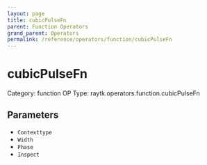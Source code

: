```yaml
---
layout: page
title: cubicPulseFn
parent: Function Operators
grand_parent: Operators
permalink: /reference/operators/function/cubicPulseFn
---
```


# cubicPulseFn

Category: function
OP Type: raytk.operators.function.cubicPulseFn



## Parameters

* `Contexttype`
* `Width`
* `Phase`
* `Inspect`